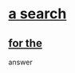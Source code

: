 # [a search](https://github.com/Thrillberg/my-first-repository/milestone/1)

## [for the ](https://github.com/Thrillberg/my-first-repository/issues/1)

answer

